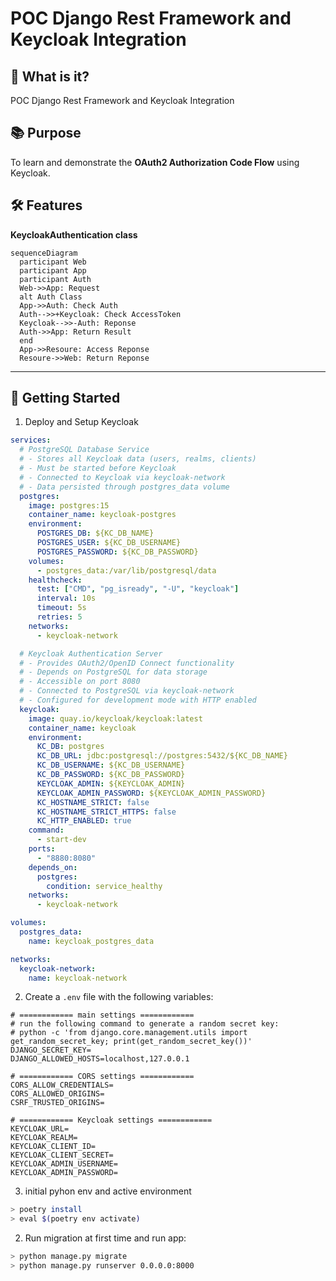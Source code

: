# POC Django Rest Framework and Keycloak Integration
## 🎯 **What is it?**  
POC Django Rest Framework and Keycloak Integration

## 📚 **Purpose**  
To learn and demonstrate the **OAuth2 Authorization Code Flow** using Keycloak.

## 🛠️ **Features**
__KeycloakAuthentication class__

```mermaid
sequenceDiagram
  participant Web
  participant App
  participant Auth
  Web->>App: Request
  alt Auth Class
  App->>Auth: Check Auth
  Auth-->>+Keycloak: Check AccessToken
  Keycloak-->>-Auth: Reponse
  Auth->>App: Return Result
  end
  App->>Resoure: Access Reponse
  Resoure->>Web: Return Reponse
```

---

## 🚀 Getting Started

1. Deploy and Setup Keycloak 

```docker-compose.yml
services:
  # PostgreSQL Database Service
  # - Stores all Keycloak data (users, realms, clients)
  # - Must be started before Keycloak
  # - Connected to Keycloak via keycloak-network
  # - Data persisted through postgres_data volume
  postgres:
    image: postgres:15
    container_name: keycloak-postgres
    environment:
      POSTGRES_DB: ${KC_DB_NAME}
      POSTGRES_USER: ${KC_DB_USERNAME}
      POSTGRES_PASSWORD: ${KC_DB_PASSWORD}
    volumes:
      - postgres_data:/var/lib/postgresql/data
    healthcheck:
      test: ["CMD", "pg_isready", "-U", "keycloak"]
      interval: 10s
      timeout: 5s
      retries: 5
    networks:
      - keycloak-network

  # Keycloak Authentication Server
  # - Provides OAuth2/OpenID Connect functionality
  # - Depends on PostgreSQL for data storage
  # - Accessible on port 8080
  # - Connected to PostgreSQL via keycloak-network
  # - Configured for development mode with HTTP enabled
  keycloak:
    image: quay.io/keycloak/keycloak:latest
    container_name: keycloak
    environment:
      KC_DB: postgres
      KC_DB_URL: jdbc:postgresql://postgres:5432/${KC_DB_NAME}
      KC_DB_USERNAME: ${KC_DB_USERNAME}
      KC_DB_PASSWORD: ${KC_DB_PASSWORD}
      KEYCLOAK_ADMIN: ${KEYCLOAK_ADMIN}
      KEYCLOAK_ADMIN_PASSWORD: ${KEYCLOAK_ADMIN_PASSWORD}
      KC_HOSTNAME_STRICT: false
      KC_HOSTNAME_STRICT_HTTPS: false
      KC_HTTP_ENABLED: true
    command:
      - start-dev
    ports:
      - "8880:8080"
    depends_on:
      postgres:
        condition: service_healthy
    networks:
      - keycloak-network

volumes:
  postgres_data:
    name: keycloak_postgres_data

networks:
  keycloak-network:
    name: keycloak-network
```

2. Create a `.env` file with the following variables:
```.env
# ============ main settings ============
# run the following command to generate a random secret key:
# python -c 'from django.core.management.utils import get_random_secret_key; print(get_random_secret_key())'
DJANGO_SECRET_KEY=
DJANGO_ALLOWED_HOSTS=localhost,127.0.0.1

# ============ CORS settings ============
CORS_ALLOW_CREDENTIALS=
CORS_ALLOWED_ORIGINS=
CSRF_TRUSTED_ORIGINS=

# ============ Keycloak settings ============
KEYCLOAK_URL=
KEYCLOAK_REALM=
KEYCLOAK_CLIENT_ID=
KEYCLOAK_CLIENT_SECRET=
KEYCLOAK_ADMIN_USERNAME=
KEYCLOAK_ADMIN_PASSWORD=
```

3. initial pyhon env and active environment
```bash
> poetry install
> eval $(poetry env activate)
```

2. Run migration at first time and run app:

```bash
> python manage.py migrate
> python manage.py runserver 0.0.0.0:8000
```

